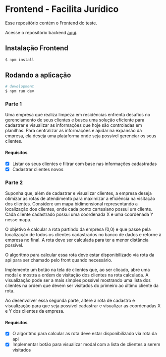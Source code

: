 # Frontend - Facilita Jurídico

Esse repositório contém o Frontend do teste.

Acesse o repositório backend [aqui](https://github.com/brunompe/sparclean-backend).

## Instalação Frontend

```bash
$ npm install
```

## Rodando a aplicação

```bash
# development
$ npm run dev

```

### Parte 1

Uma empresa que realiza limpeza em residências enfrenta desafios no gerenciamento de seus clientes e busca uma solução eficiente para cadastrar e visualizar as informações que hoje são controladas em planilhas. Para centralizar as informações e ajudar na expansão da empresa, ela deseja uma plataforma onde seja possível gerenciar os seus clientes.

#### Requisitos

- [x] Listar os seus clientes e filtrar com base nas informações cadastradas
- [x] Cadastrar clientes novos

### Parte 2

Suponha que, além de cadastrar e visualizar clientes, a empresa deseja otimizar as rotas de atendimento para maximizar a eficiência na visitação dos clientes. Considere um mapa bidimensional representando a localização dos clientes, onde cada ponto cartesiano possui um cliente. Cada cliente cadastrado possui uma coordenada X e uma coordenada Y nesse mapa.

O objetivo é calcular a rota partindo da empresa (0,0) e que passe pela localização de todos os clientes cadastrados no banco de dados e retorne à empresa no final. A rota deve ser calculada para ter a menor distância possível.

O algoritmo para calcular essa rota deve estar disponibilizado via rota da api para ser chamado pelo front quando necessário.

Implemente um botão na tela de clientes que, ao ser clicado, abre uma modal e mostra a ordem de visitação dos clientes na rota calculada. A visualização pode ser a mais simples possível mostrando uma lista dos clientes na ordem que devem ser visitados do primeiro ao último cliente da rota.

Ao desenvolver essa segunda parte, altere a rota de cadastro e visualização para que seja possível cadastrar e visualizar as coordenadas X e Y dos clientes da empresa.

#### Requisitos

- [x] O algoritmo para calcular as rota deve estar disponibilizado via rota da api
- [x] Implementar botão para visualizar modal com a lista de clientes a serem visitados
